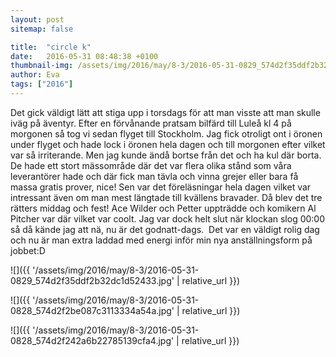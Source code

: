```yaml
---
layout: post
sitemap: false

title:  "circle k"
date:   2016-05-31 08:48:38 +0100
thumbnail-img: /assets/img/2016/may/8-3/2016-05-31-0829_574d2f35ddf2b32dc1d52433.jpg
author: Eva
tags: ["2016"]
---
```


Det gick väldigt lätt att stiga upp i torsdags för att man visste att man skulle iväg på äventyr. Efter en förvånande pratsam bilfärd till Luleå kl 4 på morgonen så tog vi sedan flyget till Stockholm. Jag fick otroligt ont i öronen under flyget och hade lock i öronen hela dagen och till morgonen efter vilket var så irriterande. Men jag kunde ändå bortse från det och ha kul där borta. De hade ett stort mässområde där det var flera olika stånd som våra leverantörer hade och där fick man tävla och vinna grejer eller bara få massa gratis prover, nice! Sen var det föreläsningar hela dagen vilket var intressant även om man mest längtade till kvällens bravader. Då blev det tre rätters middag och fest! Ace Wilder och Petter uppträdde och komikern Al Pitcher var där vilket var coolt. Jag var dock helt slut när klockan slog 00:00 så då kände jag att nä, nu är det godnatt-dags.  Det var en väldigt rolig dag och nu är man extra laddad med energi inför min nya anställningsform på jobbet:D

![]({{ '/assets/img/2016/may/8-3/2016-05-31-0829_574d2f35ddf2b32dc1d52433.jpg'  | relative_url }})

![]({{ '/assets/img/2016/may/8-3/2016-05-31-0828_574d2f2be087c3113334a54a.jpg'  | relative_url }})

![]({{ '/assets/img/2016/may/8-3/2016-05-31-0828_574d2f242a6b22785139cfa4.jpg'  | relative_url }})

